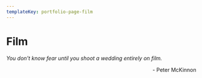 ```yaml
---
templateKey: portfolio-page-film
---
```


# Film

_You don't know fear until you shoot a wedding entirely on film._ 
<div align="right">- Peter McKinnon</div>